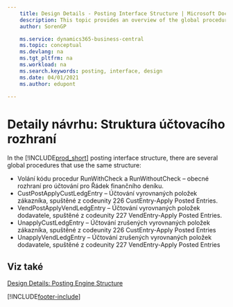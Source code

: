```yaml
---
    title: Design Details - Posting Interface Structure | Microsoft Docs
    description: This topic provides an overview of the global procedures in the posting interface structure.
    author: SorenGP

    ms.service: dynamics365-business-central
    ms.topic: conceptual
    ms.devlang: na
    ms.tgt_pltfrm: na
    ms.workload: na
    ms.search.keywords: posting, interface, design
    ms.date: 04/01/2021
    ms.author: edupont

---
```

# Detaily návrhu: Struktura účtovacího rozhraní
In the [!INCLUDE[prod_short](includes/prod_short.md)] posting interface structure, there are several global procedures that use the same structure:

* Volání kódu procedur RunWithCheck a RunWithoutCheck – obecné rozhraní pro účtování pro Řádek finančního deníku.
* CustPostApplyCustLedgEntry – Účtování vyrovnaných položek zákazníka, spuštěné z codeunity 226 CustEntry-Apply Posted Entries.
* VendPostApplyVendLedgEntry – Účtování vyrovnaných položek dodavatele, spuštěné z codeunity 227 VendEntry-Apply Posted Entries.
* UnapplyCustLedgEntry – Účtování zrušených vyrovnaných položek zákazníka, spuštěné z codeunity 226 CustEntry-Apply Posted Entries
* UnapplyVendLedgEntry – Účtování zrušených vyrovnaných položek dodavatele, spuštěné z codeunity 227 VendEntry-Apply Posted Entries

## Viz také
[Design Details: Posting Engine Structure](design-details-posting-engine-structure.md)

[!INCLUDE[footer-include](includes/footer-banner.md)]